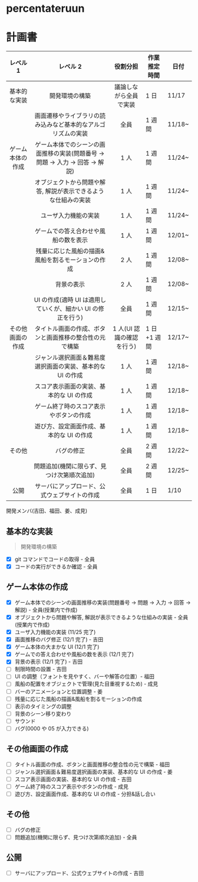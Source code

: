 # percentateruun

# 計画書

[](<tableは編集しないで(編集するときは言って)>)

|     レベル 1     |                                  レベル 2                                  |         役割分担          | 作業推定時間 | 日付   |
| :--------------: | :------------------------------------------------------------------------: | :-----------------------: | ------------ | ------ |
|   基本的な実装   |                               開発環境の構築                               |  議論しながら全員で実装   | 1 日         | 11/17  |
|                  |        画面遷移やライブラリの読み込みなど基本的なアルゴリズムの実装        |           全員            | 1 週間       | 11/18~ |
| ゲーム本体の作成 | ゲーム本体でのシーンの画面推移の実装(問題番号 → 問題 → 入力 → 回答 → 解説) |           1 人            | 1 週間       | 11/24~ |
|                  |       オブジェクトから問題や解答, 解説が表示できるような仕組みの実装       |           1 人            | 1 週間       | 11/24~ |
|                  |                            ユーザ入力機能の実装                            |           1 人            | 1 週間       | 11/24~ |
|                  |                    ゲームでの答え合わせや風船の数を表示                    |           1 人            | 1 週間       | 12/01~ |
|                  |             残量に応じた風船の描画&風船を割るモーションの作成              |           2 人            | 1 週間       | 12/08~ |
|                  |                                 背景の表示                                 |           2 人            | 1 週間       | 12/08~ |
|                  |        UI の作成(適時 UI は適用していくが、細かい UI の修正を行う)         |           全員            | 1 週間       | 12/15~ |
| その他画面の作成 |           タイトル画面の作成、ボタンと画面推移の整合性の元で構築           | 1 人(UI 認識の確認を行う) | 1 日+1 週間  | 12/17~ |
|                  |         ジャンル選択画面＆難易度選択画面の実装、基本的な UI の作成         |           1 人            | 1 週間       | 12/18~ |
|                  |                  スコア表示画面の実装、基本的な UI の作成                  |           1 人            | 1 週間       | 12/18~ |
|                  |                   ゲーム終了時のスコア表示やボタンの作成                   |           1 人            | 1 週間       | 12/18~ |
|                  |                  遊び方、設定画面作成、基本的な UI の作成                  |           1 人            | 1 週間       | 12/18~ |
|      その他      |                                 バグの修正                                 |           全員            | 2 週間       | 12/22~ |
|                  |                 問題追加(機関に限らず、見つけ次第順次追加)                 |           全員            | 2 週間       | 12/25~ |
|       公開       |                サーバにアップロード、公式ウェブサイトの作成                |           全員            | 1 日         | 1/10   |

開発メンバ(吉田、福田、姜、成見)

## 基本的な実装

> 開発環境の構築

- [x] git コマンドでコードの取得 - 全員
- [x] コードの実行ができるか確認 - 全員

## ゲーム本体の作成

- [x] ゲーム本体でのシーンの画面推移の実装(問題番号 → 問題 → 入力 → 回答 → 解説) - 全員(授業内で作成)
- [x] オブジェクトから問題や解答, 解説が表示できるような仕組みの実装 - 全員(授業内で作成)
- [x] ユーザ入力機能の実装 (11/25 完了)
- [x] 画面推移のバグ修正 (12/1 完了) - 吉田
- [x] ゲーム本体の大まかな UI (12/1 完了)
- [x] ゲームでの答え合わせや風船の数を表示 (12/1 完了)
- [x] 背景の表示 (12/1 完了) - 吉田
- [ ] 制限時間の設置 - 吉田
- [ ] UI の調整（フォントを見やすく、バーや解答の位置）- 福田
- [ ] 風船の配置をオブジェクトで管理(見た目重視するため) - 成見
- [ ] バーのアニメーションと位置調整 - 姜
- [ ] 残量に応じた風船の描画&風船を割るモーションの作成
- [ ] 表示のタイミングの調整
- [ ] 背景のシーン移り変わり
- [ ] サウンド
- [ ] バグ(0000 や 05 が入力できる)

## その他画面の作成

- [ ] タイトル画面の作成、ボタンと画面推移の整合性の元で構築 - 福田
- [ ] ジャンル選択画面＆難易度選択画面の実装、基本的な UI の作成 - 姜
- [ ] スコア表示画面の実装、基本的な UI の作成 - 吉田
- [ ] ゲーム終了時のスコア表示やボタンの作成 - 成見
- [ ] 遊び方、設定画面作成、基本的な UI の作成 - 分担&話し合い

## その他

- [ ] バグの修正
- [ ] 問題追加(機関に限らず、見つけ次第順次追加) - 全員

## 公開

- [ ] サーバにアップロード、公式ウェブサイトの作成 - 吉田
